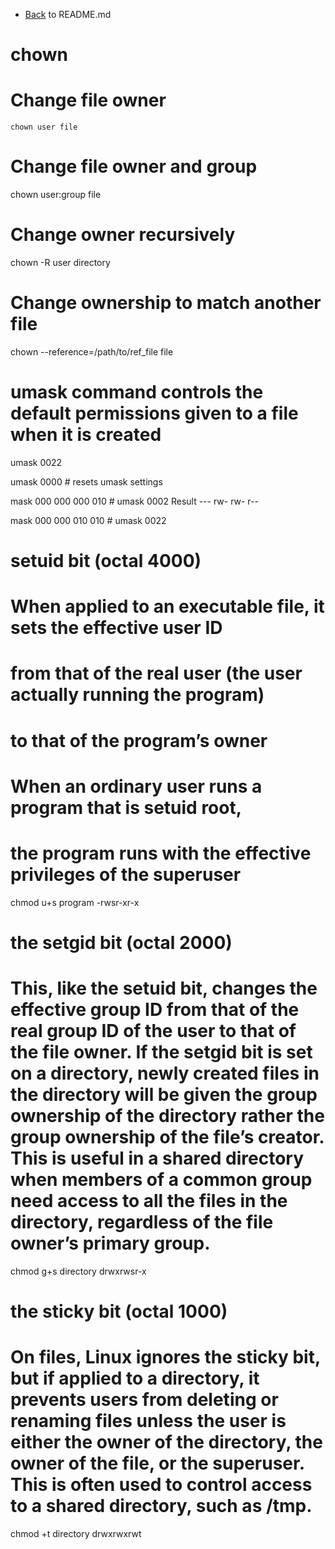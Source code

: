 - [Back](README.md) to README.md

# chown

# Change file owner
```
chown user file
```

# Change file owner and group
chown user:group file

# Change owner recursively
chown -R user directory

# Change ownership to match another file
chown --reference=/path/to/ref_file file

# umask command controls the default permissions given to a file when it is created
umask
0022

umask 0000	# resets umask settings

mask	000 000 000 010	# umask 0002
Result	--- rw- rw- r--	

mask	000 000 010 010	# umask 0022

# setuid bit (octal 4000) 
# When applied to an executable file, it sets the effective user ID 
# from that of the real user (the user actually running the program) 
# to that of the program’s owner
# When an ordinary user runs a program that is setuid root, 
# the program runs with the effective privileges of the superuser
chmod u+s program
-rwsr-xr-x

# the setgid bit (octal 2000)
# This, like the setuid bit, changes the effective group ID from that of the real group ID of the user to that of the file owner. If the setgid bit is set on a directory, newly created files in the directory will be given the group ownership of the directory rather the group ownership of the file’s creator. This is useful in a shared directory when members of a common group need access to all the files in the directory, regardless of the file owner’s primary group.
chmod g+s directory
drwxrwsr-x

# the sticky bit (octal 1000)
# On files, Linux ignores the sticky bit, but if applied to a directory, it prevents users from deleting or renaming files unless the user is either the owner of the directory, the owner of the file, or the superuser. This is often used to control access to a shared directory, such as /tmp.
chmod +t directory
drwxrwxrwt
